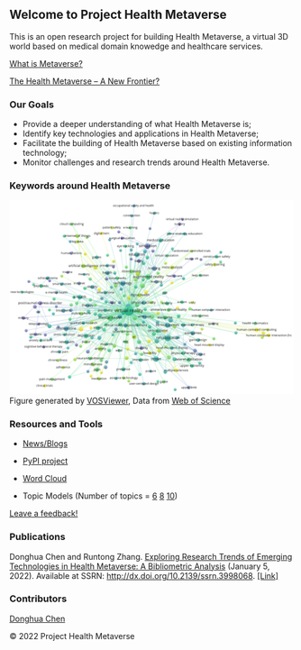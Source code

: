 ## Welcome to Project Health Metaverse

This is an open research project for building Health Metaverse, a virtual 3D world based on medical domain knowedge and healthcare services. 

<script type="text/javascript" src="//cdn.plu.mx/widget-popup.js"></script>

[What is Metaverse?](word_clouds/what-is-metaverse.md)

[The Health Metaverse – A New Frontier?](https://coruzant.com/health-tech/the-health-metaverse-a-new-frontier/)

### Our Goals

- Provide a deeper understanding of what Health Metaverse is;
- Identify key technologies and applications in Health Metaverse;
- Facilitate the building of Health Metaverse based on existing information technology;
- Monitor challenges and research trends around Health Metaverse.

### Keywords around Health Metaverse

![Virtual Reality in Healthcare](images/metaverse-virtual-reality.png)
Figure generated by [VOSViewer](https://www.vosviewer.com/), Data from [Web of Science](https://www.webofknowledge.com/)

### Resources and Tools

- [News/Blogs](https://github.com/dhchenx/Health-Metaverse)

- [PyPI project](https://pypi.org/project/health-metaverse/)

- [Word Cloud](word_clouds/health_metaverse_wordcloud.md)

- Topic Models (Number of topics = [6](topic_models/health_metaverse_6.html)  [8](topic_models/health_metaverse_8.html) [10](topic_models/health_metaverse_10.html))

[Leave a feedback!](https://github.com/Health-Metaverse/health-metaverse.github.io/issues)

### Publications

Donghua Chen and Runtong Zhang. <a href="https://plu.mx/plum/a/?doi=10.2139%2Fssrn.3998068" data-popup="right" data-size="medium" class="plumx-plum-print-popup plum-bigben-theme" data-site="plum" data-hide-when-empty="true">Exploring Research Trends of Emerging Technologies in Health Metaverse: A Bibliometric Analysis</a> (January 5, 2022). Available at SSRN: http://dx.doi.org/10.2139/ssrn.3998068. [[Link]](http://dx.doi.org/10.2139/ssrn.3998068)

### Contributors

[Donghua Chen](https://github.com/dhchenx)


© 2022 Project Health Metaverse